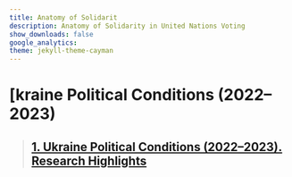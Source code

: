 ```yaml
---
title: Anatomy of Solidarit
description: Anatomy of Solidarity in United Nations Voting
show_downloads: false
google_analytics:
theme: jekyll-theme-cayman
---
```


# [kraine Political Conditions (2022–2023)
> ## [1. Ukraine Political Conditions (2022–2023). Research Highlights](./01)

